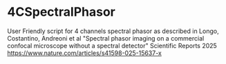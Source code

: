 # 4CSpectralPhasor
User Friendly script for 4 channels spectral phasor as described in Longo, Costantino, Andreoni et al "Spectral phasor imaging on a commercial confocal microscope without a spectral detector" Scientific Reports 2025 https://www.nature.com/articles/s41598-025-15637-x
